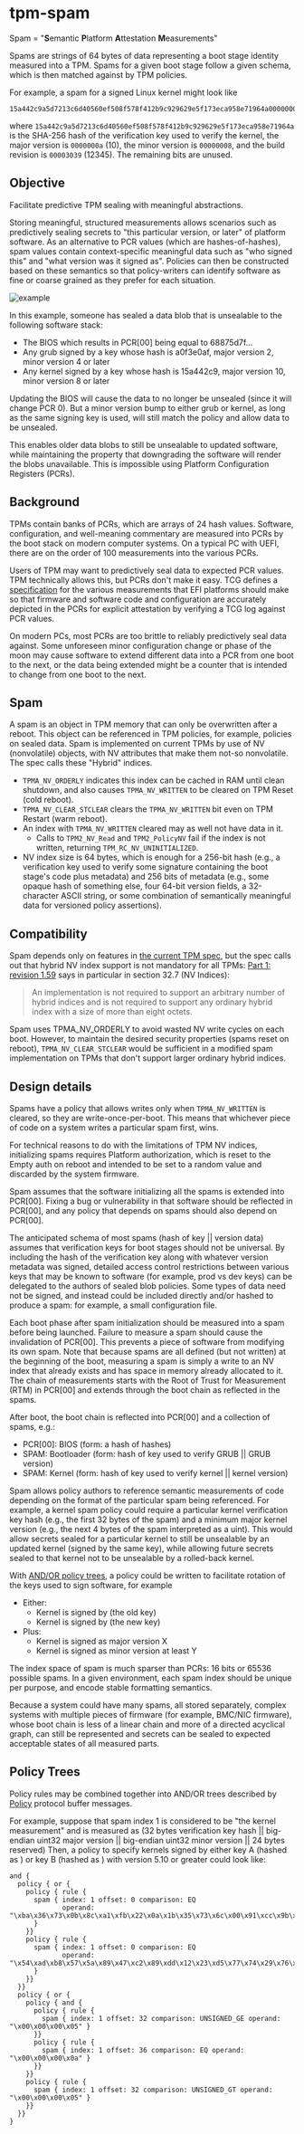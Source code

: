 # tpm-spam
Spam = "**S**emantic **P**latform **A**ttestation **M**easurements"

Spams are strings of 64 bytes of data representing a boot stage identity measured into a TPM. Spams
for a given boot stage follow a given schema, which is then matched against by TPM policies.

For example, a spam for a signed Linux kernel might look like
```
15a442c9a5d7213c6d40560ef508f578f412b9c929629e5f173eca958e71964a0000000a00000008000030390000000000000000000000000000000000000000
```
where `15a442c9a5d7213c6d40560ef508f578f412b9c929629e5f173eca958e71964a` is the SHA-256 hash of the
verification key used to verify the kernel, the major version is `0000000a` (10), the minor version
is `00000008`, and the build revision is `00003039` (12345). The remaining bits are unused.

## Objective
Facilitate predictive TPM sealing with meaningful abstractions.

Storing meaningful, structured measurements allows scenarios such as predictively sealing secrets to
"this particular version, or later" of platform software. As an alternative to PCR values (which are
hashes-of-hashes), spam values contain context-specific meaningful data such as "who signed this" and
"what version was it signed as". Policies can then be constructed based on these semantics so that
policy-writers can identify software as fine or coarse grained as they prefer for each situation.

![example](img/example.svg)

In this example, someone has sealed a data blob that is unsealable to the following software stack:
* The BIOS which results in PCR[00] being equal to 68875d7f...
* Any grub signed by a key whose hash is a0f3e0af, major version 2, minor version 4 or later
* Any kernel signed by a key whose hash is 15a442c9, major version 10, minor version 8 or later

Updating the BIOS will cause the data to no longer be unsealed (since it will change PCR 0). But
a minor version bump to either grub or kernel, as long as the same signing key is used, will still
match the policy and allow data to be unsealed.

This enables older data blobs to still be unsealable to updated software, while maintaining the
property that downgrading the software will render the blobs unavailable. This is impossible using
Platform Configuration Registers (PCRs).

## Background
TPMs contain banks of PCRs, which are arrays of 24 hash values. Software, configuration,
and well-meaning commentary are measured into PCRs by the boot stack on modern
computer systems. On a typical PC with UEFI, there are on the order of 100
measurements into the various PCRs.

Users of TPM may want to predictively seal data to expected PCR values. TPM
technically allows this, but PCRs don't make it easy. TCG defines a
[specification](https://trustedcomputinggroup.org/resource/tcg-efi-platform-specification/)
for the various measurements that EFI platforms should make so that firmware
and software code and configuration are accurately depicted in the PCRs for
explicit attestation by verifying a TCG log against PCR values.

On modern PCs, most PCRs are too brittle to reliably predictively seal data against.
Some unforeseen minor configuration change or phase of the moon may cause
software to extend different data into a PCR from one boot to the next, or the
data being extended might be a counter that is intended to change from one boot
to the next.

## Spam
A spam is an object in TPM memory that can only be overwritten after a reboot.
This object can be referenced in TPM policies, for example, policies on sealed
data.
Spam is implemented on current TPMs by use of NV (nonvolatile) objects, with
NV attributes that make them not-so nonvolatile. The spec calls these "Hybrid" indices.
* `TPMA_NV_ORDERLY` indicates this index can be cached in RAM until clean shutdown, and also causes 
  `TPMA_NV_WRITTEN` to be cleared on TPM Reset (cold reboot).
* `TPMA_NV_CLEAR_STCLEAR` clears the `TPMA_NV_WRITTEN` bit even on TPM Restart (warm reboot).
* An index with `TPMA_NV_WRITTEN` cleared may as well not have data in it.
  * Calls to `TPM2_NV_Read` and `TPM2_PolicyNV` fail if the index is not written, returning
    `TPM_RC_NV_UNINITIALIZED`.
* NV index size is 64 bytes, which is enough for a 256-bit hash (e.g., a verification key used to
  verify some signature containing the boot stage's code plus metadata) and 256 bits of metadata
  (e.g., some opaque hash of something else, four 64-bit version fields, a 32-character ASCII
  string, or some combination of semantically meaningful data for versioned policy assertions).

## Compatibility
Spam depends only on features in
[the current TPM spec](https://trustedcomputinggroup.org/resource/tpm-library-specification/),
but the spec calls out that hybrid NV index support is not mandatory for all TPMs:
[Part 1: revision 1.59](https://trustedcomputinggroup.org/wp-content/uploads/TCG_TPM2_r1p59_Part1_Architecture_pub.pdf)
says in particular in section 32.7 (NV Indices):

> An implementation is not required to support an arbitrary number of hybrid indices and is not
> required to support any ordinary hybrid index with a size of more than eight octets.

Spam uses TPMA_NV_ORDERLY to avoid wasted NV write cycles on each boot. However, to maintain
the desired security properties (spams reset on reboot), `TPMA_NV_CLEAR_STCLEAR` would be
sufficient in a modified spam implementation on TPMs that don't support larger ordinary hybrid
indices.

## Design details
Spams have a policy that allows writes only when `TPMA_NV_WRITTEN` is cleared, so they are
write-once-per-boot. This means that whichever piece of code on a system writes a particular spam
first, wins.

For technical reasons to do with the limitations of TPM NV indices, initializing spams requires
Platform authorization, which is reset to the Empty auth on reboot and intended to be set to a
random value and discarded by the system firmware.

Spam assumes that the software initializing all the spams is extended into PCR[00]. Fixing a bug or
vulnerability in that software should be reflected in PCR[00], and any policy that depends on spams
should also depend on PCR[00].

The anticipated schema of most spams (hash of key || version data) assumes that verification keys
for boot stages should not be universal. By including the hash of the verification key along with
whatever version metadata was signed, detailed access control restrictions
between various keys that may be known to software (for example, prod vs dev keys) can be delegated
to the authors of sealed blob policies. Some types of data need not be signed, and instead
could be included directly and/or hashed to produce a spam: for example, a small configuration
file.

Each boot phase after spam initialization should be measured into a spam before being launched.
Failure to measure a spam should cause the invalidation of PCR[00]. This prevents a piece of
software from modifying its own spam. Note that because spams are all defined (but not written) at
the beginning of the boot, measuring a spam is simply a write to an NV index that already exists
and has space in memory already allocated to it. The chain of measurements starts with the Root of
Trust for Measurement (RTM) in PCR[00] and extends through the boot chain as reflected in the spams.

After boot, the boot chain is reflected into PCR[00] and a collection of spams, e.g.:
* PCR[00]: BIOS (form: a hash of hashes)
* SPAM: Bootloader (form: hash of key used to verify GRUB || GRUB version)
* SPAM: Kernel (form: hash of key used to verify kernel || kernel version)

Spam allows policy authors to reference semantic measurements of code depending on the format of
the particular spam being referenced. For example, a kernel spam policy could require a particular
kernel verification key hash (e.g., the first 32 bytes of the spam) and a minimum major kernel
version (e.g., the next 4 bytes of the spam interpreted as a uint). This would allow secrets sealed
for a particular kernel to still be unsealable by an updated kernel (signed by the same key), while
allowing future secrets sealed to that kernel not to be unsealable by a rolled-back kernel.

With [AND/OR policy trees](#policy-trees), a policy could be written to facilitate
rotation of the keys used to sign software, for example
* Either:
  * Kernel is signed by (the old key)
  * Kernel is signed by (the new key)
* Plus:
  * Kernel is signed as major version X
  * Kernel is signed as minor version at least Y

The index space of spam is much sparser than PCRs: 16 bits or 65536 possible spams. In a given
environment, each spam index should be unique per purpose, and encode stable formatting semantics.

Because a system could have many spams, all stored separately, complex systems with multiple pieces
of firmware (for example, BMC/NIC firmware), whose boot chain is less of a linear chain and more of
a directed acyclical graph, can still be represented and secrets can be sealed to expected acceptable
states of all measured parts.

## Policy Trees
Policy rules may be combined together into AND/OR trees described by [Policy](https://github.com/chrisfenner/tpm-spam/blob/eaa979f64342dbe45cd4938d87756ab382c8c19f/proto/policy.proto) protocol buffer messages.

For example, suppose that spam index 1 is considered to be "the kernel measurement" and is measured as
(32 bytes verification key hash || big-endian uint32 major version || big-endian uint32 minor version || 24 bytes reserved)
Then, a policy to specify kernels signed by either key A (hashed as ) or key B (hashed as ) with version 5.10 or greater could look like:
```
and {
  policy { or {
    policy { rule {
      spam { index: 1 offset: 0 comparison: EQ
             operand: "\xba\x36\x73\x0b\x8c\xa1\xfb\x22\x0a\x1b\x35\x73\x6c\x00\x91\xcc\x9b\xd0\xec\xfa\x9d\x87\xc5\x2e\xd3\x75\x0f\x4c\xff\xa7\x44\x5b"
      }
    }}
    policy { rule {
      spam { index: 1 offset: 0 comparison: EQ
             operand: "\x54\xad\xb8\x57\x5a\x89\x47\xc2\x89\xdd\x12\x23\xd5\x77\x74\x29\x76\x5b\x03\x17\xf5\xf4\xdc\x0d\xf0\xe7\xba\x8f\x44\x9d\x26\x03"
      }
    }}
  }}
  policy { or {
    policy { and {
      policy { rule {
        spam { index: 1 offset: 32 comparison: UNSIGNED_GE operand: "\x00\x00\x00\x05" }
      }}
      policy { rule {
        spam { index: 1 offset: 36 comparison: EQ operand: "\x00\x00\x00\x0a" }
      }}
    }}
    policy { rule {
      spam { index: 1 offset: 32 comparison: UNSIGNED_GT operand: "\x00\x00\x00\x05" }
    }}
  }}
}
```
